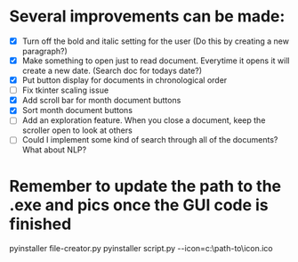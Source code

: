 # Several improvements can be made:

- [X] Turn off the bold and italic setting for the user (Do this by creating a new paragraph?)
- [X] Make something to open just to read document. Everytime it opens it will create a new date. (Search doc for todays date?)
- [X] Put button display for documents in chronological order
- [ ] Fix tkinter scaling issue
- [X] Add scroll bar for month document buttons
- [X] Sort month document buttons
- [ ] Add an exploration feature. When you close a document, keep the scroller open to look at others
- [ ] Could I implement some kind of search through all of the documents? What about NLP?

# Remember to update the path to the .exe and pics once the GUI code is finished
pyinstaller file-creator.py
pyinstaller script.py --icon=c:\path-to\icon.ico